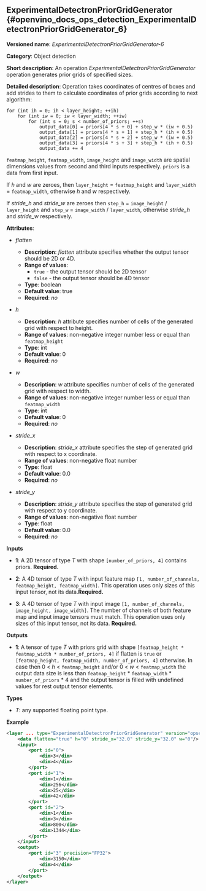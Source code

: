 ## ExperimentalDetectronPriorGridGenerator <a name="ExperimentalDetectronPriorGridGenerator"></a> {#openvino_docs_ops_detection_ExperimentalDetectronPriorGridGenerator_6}

**Versioned name**: *ExperimentalDetectronPriorGridGenerator-6*

**Category**: Object detection

**Short description**: An operation *ExperimentalDetectronPriorGridGenerator* operation generates prior grids of 
specified sizes.

**Detailed description**: Operation takes coordinates of centres of boxes and add strides to them to calculate 
coordinates of prior grids according to next algorithm:
    
    for (int ih = 0; ih < layer_height; ++ih)
        for (int iw = 0; iw < layer_width; ++iw)
            for (int s = 0; s < number_of_priors; ++s)
                output_data[0] = priors[4 * s + 0] + step_w * (iw + 0.5)
                output_data[1] = priors[4 * s + 1] + step_h * (ih + 0.5)
                output_data[2] = priors[4 * s + 2] + step_w * (iw + 0.5)
                output_data[3] = priors[4 * s + 3] + step_h * (ih + 0.5)
                output_data += 4

`featmap_height`, `featmap_width`, `image_height` and `image_width` are spatial dimensions values from second and third 
inputs respectively. `priors` is a data from first input.

If *h* and *w* are zeroes, then `layer_height` = `featmap_height` and `layer_width` = `featmap_width`, otherwise *h* 
and *w* respectively.

If *stride_h* and *stride_w* are zeroes then `step_h` = `image_height` / `layer_height` and 
`step_w` = `image_width` / `layer_width`, otherwise *stride_h* and *stride_w* respectively.

**Attributes**:

* *flatten*

    * **Description**: *flatten* attribute specifies whether the output tensor should be 2D or 4D.
    * **Range of values**:
      * `true` - the output tensor should be 2D tensor
      * `false` - the output tensor should be 4D tensor
    * **Type**: boolean
    * **Default value**: true
    * **Required**: *no*

* *h*

    * **Description**: *h* attribute specifies number of cells of the generated grid with respect to height.
    * **Range of values**: non-negative integer number less or equal than `featmap_height`
    * **Type**: int
    * **Default value**: 0
    * **Required**: *no*
    
* *w*

    * **Description**: *w* attribute specifies number of cells of the generated grid with respect to width.
    * **Range of values**: non-negative integer number less or equal than `featmap_width`
    * **Type**: int
    * **Default value**: 0
    * **Required**: *no*

* *stride_x*

    * **Description**: *stride_x* attribute specifies the step of generated grid with respect to x coordinate.
    * **Range of values**: non-negative float number
    * **Type**: float
    * **Default value**: 0.0
    * **Required**: *no*
    
* *stride_y*

    * **Description**: *stride_y* attribute specifies the step of generated grid with respect to y coordinate.
    * **Range of values**: non-negative float number
    * **Type**: float
    * **Default value**: 0.0
    * **Required**: *no*

**Inputs**

* **1**: A 2D tensor of type *T* with shape `[number_of_priors, 4]` contains priors. **Required.**

* **2**: A 4D tensor of type *T* with input feature map `[1, number_of_channels, featmap_height, featmap_width]`. This 
operation uses only sizes of this input tensor, not its data.**Required.**

* **3**: A 4D tensor of type *T* with input image `[1, number_of_channels, image_height, image_width]`. The number of 
channels of both feature map and input image tensors must match. This operation uses only sizes of this input tensor, 
not its data. **Required.**

**Outputs**

* **1**: A tensor of type *T* with priors grid with shape `[featmap_height * featmap_width * number_of_priors, 4]` 
if flatten is `true` or `[featmap_height, featmap_width, number_of_priors, 4]` otherwise.
In case then 0 < *h* < `featmap_height` and/or 0 < *w* < `featmap_width` the output data size is less than 
`featmap_height` * `featmap_width` * `number_of_priors` * 4 and the output tensor is filled with undefined values for 
rest output tensor elements.

**Types**

* *T*: any supported floating point type.

**Example**

```xml
<layer ... type="ExperimentalDetectronPriorGridGenerator" version="opset6">
    <data flatten="true" h="0" stride_x="32.0" stride_y="32.0" w="0"/>
    <input>
        <port id="0">
            <dim>3</dim>
            <dim>4</dim>
        </port>
        <port id="1">
            <dim>1</dim>
            <dim>256</dim>
            <dim>25</dim>
            <dim>42</dim>
        </port>
        <port id="2">
            <dim>1</dim>
            <dim>3</dim>
            <dim>800</dim>
            <dim>1344</dim>
        </port>
    </input>
    <output>
        <port id="3" precision="FP32">
            <dim>3150</dim>
            <dim>4</dim>
        </port>
    </output>
</layer>
```
